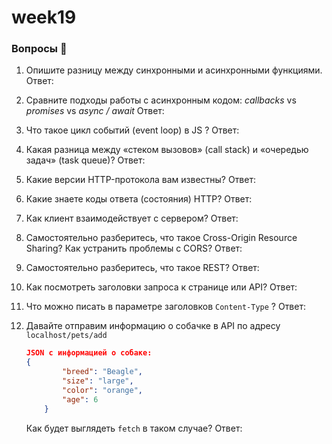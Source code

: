 # week19

### Вопросы 💎

1. Опишите разницу между синхронными и асинхронными функциями.
   Ответ:
2. Сравните подходы работы с асинхронным кодом: _сallbacks_ vs _promises_ vs _async / await_
   Ответ:
3. Что такое цикл событий (event loop) в JS ?
   Ответ:
4. Какая разница между «стеком вызовов» (call stack) и «очередью задач» (task queue)?
   Ответ:
5. Какие версии HTTP-протокола вам известны?
   Ответ:
6. Какие знаете коды ответа (состояния) HTTP?
   Ответ:
7. Как клиент взаимодействует с сервером?
   Ответ:
8. Самостоятельно разберитесь, что такое Cross-Origin Resource Sharing? Как устранить проблемы с CORS?
   Ответ:
9. Самостоятельно разберитесь, что такое REST?
   Ответ:
10. Как посмотреть заголовки запроса к странице или API?
    Ответ:
11. Что можно писать в параметре заголовков `Content-Type` ?
    Ответ:
12. Давайте отправим информацию о собачке в API по адресу `localhost/pets/add`

    ```json
    JSON с информацией о собаке:
    {
    		"breed": "Beagle",
    		"size": "large",
    		"color": "orange",
    		"age": 6
    	}
    ```

    Как будет выглядеть `fetch` в таком случае?
    Ответ:
